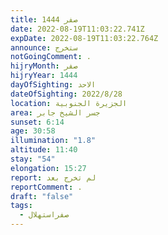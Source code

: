 ```yaml
---
title: صفر 1444
date: 2022-08-19T11:03:22.741Z
expDate: 2022-08-19T11:03:22.764Z
announce: ستخرج
notGoingComment: .
hijryMonth: صفر
hijryYear: 1444
dayOfSighting: الاحد
dateOfSighting: 2022/8/28
location: الجزيرة الجنوبية
area: جسر الشيخ جابر
sunset: 6:14
age: 30:58
illumination: "1.8"
altitude: 11:40
stay: "54"
elongation: 15:27
report: لم تخرج بعد
reportComment: .
draft: "false"
tags:
  - صفراستهلال
---
```

